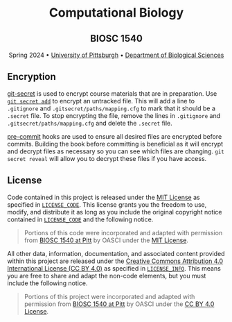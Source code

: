 <h1 align="center">Computational Biology</h1>

<h2 align="center">BIOSC 1540</h2>

<p align="center">
    Spring 2024 •
    <a href="https://www.pitt.edu/">University of Pittsburgh</a> •
    <a href="https://www.biology.pitt.edu/">Department of Biological Sciences</a>
</p>

## Encryption

[git-secret](https://github.com/sobolevn/git-secret) is used to encrypt course materials that are in preparation.
Use [`git secret add`](https://sobolevn.me/git-secret/git-secret-add) to encrypt an untracked file.
This will add a line to `.gitignore` and `.gitsecret/paths/mapping.cfg` to mark that it should be a `.secret` file.
To stop encrypting the file, remove the lines in `.gitignore` and `.gitsecret/paths/mapping.cfg` and delete the `.secret` file.

[pre-commit](https://pre-commit.com/) hooks are used to ensure all desired files are encrypted before commits.
Building the book before committing is beneficial as it will encrypt and decrypt files as necessary so you can see which files are changing.
`git secret reveal` will allow you to decrypt these files if you have access.

## License

Code contained in this project is released under the [MIT License](https://spdx.org/licenses/MIT.html) as specified in [`LICENSE_CODE`][license-code].
This license grants you the freedom to use, modify, and distribute it as long as you include the original copyright notice contained in [`LICENSE_CODE`][license-code] and the following notice.

> Portions of this code were incorporated and adapted with permission from [BIOSC 1540 at Pitt](https://github.com/oasci/pitt-biosc-1540-2024-spring) by OASCI under the [MIT License](https://github.com/oasci/pitt-biosc-1540-2024-spring/blob/main/LICENSE_code.md).

All other data, information, documentation, and associated content provided within this project are released under the [Creative Commons Attribution 4.0 International License (CC BY 4.0)](https://creativecommons.org/licenses/by/4.0/) as specified in [`LICENSE_INFO`][license-info].
This means you are free to share and adapt the non-code elements, but you must include the following notice.

> Portions of this project were incorporated and adapted with permission from [BIOSC 1540 at Pitt](https://github.com/oasci/pitt-biosc-1540-2024-spring) by OASCI under the [CC BY 4.0 License](https://github.com/oasci/pitt-biosc-1540-2024-spring/blob/main/LICENSE_INFO.md).

[license-code]: https://github.com/oasci/pitt-biosc-1540-2024-spring/blob/main/LICENSE_CODE.md
[license-info]: https://github.com/oasci/pitt-biosc-1540-2024-spring/blob/main/LICENSE_INFO.md
